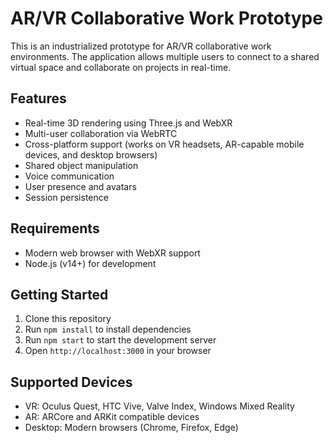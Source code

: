 # AR/VR Collaborative Work Prototype

This is an industrialized prototype for AR/VR collaborative work environments. The application allows multiple users to connect to a shared virtual space and collaborate on projects in real-time.

## Features

- Real-time 3D rendering using Three.js and WebXR
- Multi-user collaboration via WebRTC
- Cross-platform support (works on VR headsets, AR-capable mobile devices, and desktop browsers)
- Shared object manipulation
- Voice communication
- User presence and avatars
- Session persistence

## Requirements

- Modern web browser with WebXR support
- Node.js (v14+) for development

## Getting Started

1. Clone this repository
2. Run `npm install` to install dependencies
3. Run `npm start` to start the development server
4. Open `http://localhost:3000` in your browser

## Supported Devices

- VR: Oculus Quest, HTC Vive, Valve Index, Windows Mixed Reality
- AR: ARCore and ARKit compatible devices
- Desktop: Modern browsers (Chrome, Firefox, Edge)